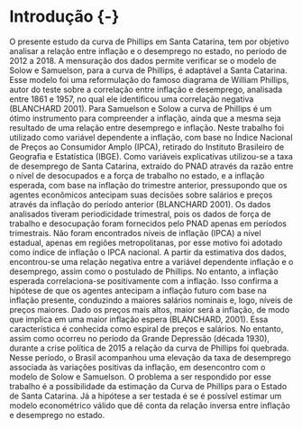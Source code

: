 # Introdução {-}
O presente estudo da curva de Phillips em Santa Catarina, tem por objetivo analisar a relação entre inflação e o desemprego no estado, no período de 2012 a 2018. A mensuração dos dados permite verificar se o modelo de Solow e Samuelson, para a curva de Phillips, é adaptável a Santa Catarina. Esse modelo foi uma reformulação do famoso diagrama de William Phillips, autor do teste sobre a correlação entre inflação e desemprego, analisada entre 1861 e 1957, no qual ele identificou uma correlação negativa (BLANCHARD 2001). 
Para Samuelson e Solow a curva de Phillips é um ótimo instrumento para compreender a inflação, ainda que a mesma seja resultado de uma relação entre desemprego e inflação. Neste trabalho foi utilizado como variável dependente a inflação, com base no Índice Nacional de Preços ao Consumidor Amplo (IPCA), retirado do Instituto Brasileiro de Geografia e Estatística (IBGE). Como variáveis explicativas utilizou-se a taxa de desemprego de Santa Catarina, extraído do PNAD através da razão entre o nível de desocupados e a força de trabalho no estado, e a inflação esperada, com base na inflação do trimestre anterior, pressupondo que os agentes econômicos antecipam suas decisões sobre salários e preços através da inflação do período anterior (BLANCHARD 2001).
Os dados analisados tiveram periodicidade trimestral, pois os dados de força de trabalho e desocupação foram fornecidos pelo PNAD apenas em períodos trimestrais. Não foram encontrados níveis de inflação (IPCA) a nível estadual, apenas em regiões metropolitanas, por esse motivo foi adotado como índice de inflação o IPCA nacional. A partir da estimativa dos dados, encontrou-se uma relação negativa entre a variável dependente inflação e o desemprego, assim como o postulado de Phillips. No entanto, a inflação esperada correlaciona-se positivamente com a inflação. Isso confirma a hipótese de que os agentes antecipam a inflação futuro com base na inflação presente, conduzindo a maiores salários nominais e, logo, níveis de preços maiores. Dado os preços mais altos, maior será a inflação, de modo que implica em uma maior inflação espera (BLANCHARD, 2001). Essa característica é conhecida como espiral de preços e salários.  No entanto, assim como ocorreu no período da Grande Depressão (década 1930), durante a crise política de 2015 a relação da curva de Phillips foi quebrada. Nesse período, o Brasil acompanhou uma elevação da taxa de desemprego associada às variações positivas da inflação, em desencontro com o modelo de Solow e Samuelson.
O problema a ser respondido por esse trabalho é a possibilidade da estimação da Curva de Phillips para o Estado de Santa Catarina. Já a hipótese a ser testada é se é possível estimar um modelo econométrico válido que dê conta da relação inversa entre inflação e desemprego no estado.

